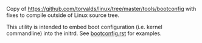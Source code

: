 Copy of https://github.com/torvalds/linux/tree/master/tools/bootconfig
with fixes to compile outside of Linux source tree.

This utility is intended to embed boot configuration (i.e. kernel commandline)
into the initrd. See [bootconfig.rst](bootconfig.rst) for examples.
